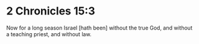 # 2 Chronicles 15:3

Now for a long season Israel [hath been] without the true God, and without a teaching priest, and without law.